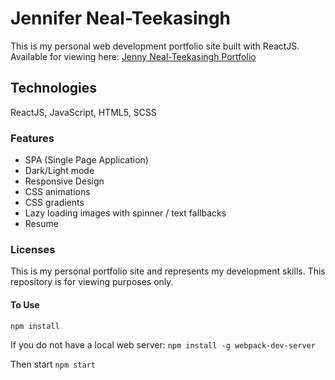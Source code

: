 # Jennifer Neal-Teekasingh
This is my personal web development portfolio site built with ReactJS. Available for viewing here: [Jenny Neal-Teekasingh Portfolio](http://jennynt.com "Jenny Neal-Teekasingh Portfolio")

## Technologies
ReactJS, JavaScript, HTML5, SCSS

### Features
- SPA (Single Page Application)
- Dark/Light mode
- Responsive Design
- CSS animations
- CSS gradients
- Lazy loading images with spinner / text fallbacks
- Resume

### Licenses
This is my personal portfolio site and represents my development skills. 
This repository is for viewing purposes only.

#### To Use
`npm install`

If you do not have a local web server:
`npm install -g webpack-dev-server`

Then start
`npm start`
